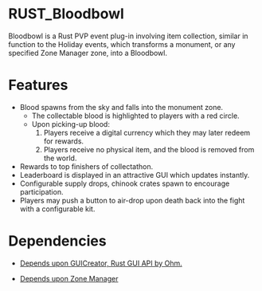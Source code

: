 # RUST_Bloodbowl




Bloodbowl is a Rust PVP event plug-in involving item collection, similar in function to the Holiday events, which transforms a monument, or any specified Zone Manager zone, into a Bloodbowl. 

<h1>Features</h1>

* Blood spawns from the sky and falls into the monument zone.
  * The collectable blood is highlighted to players with a red circle.
  * Upon picking-up blood: 
    1. Players receive a digital currency which they may later redeem for rewards. 
    2. Players receive no physical item, and the blood is removed from the world.
* Rewards to top finishers of collectathon.
* Leaderboard is displayed in an attractive GUI which updates instantly.
* Configurable supply drops, chinook crates spawn to encourage participation.
* Players may push a button to air-drop upon death back into the fight with a configurable kit.


<h1>Dependencies</h1>

* [Depends upon GUICreator, Rust GUI API by Ohm.](https://github.com/kiloOhm/GUICreator)

* [Depends upon Zone Manager](https://umod.org/plugins/zone-manager)
